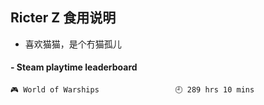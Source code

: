 ## Ricter Z 食用说明
- 喜欢猫猫，是个冇猫孤儿

<!-- steam-box start -->
#### - Steam playtime leaderboard
```text
🎮 World of Warships                 🕘 289 hrs 10 mins
```
<!-- Powered by https://github.com/YouEclipse/steam-box . -->
<!-- steam-box end -->
